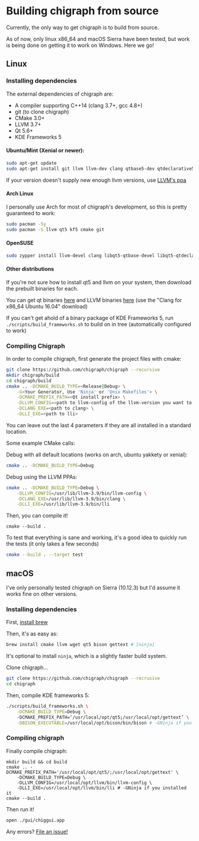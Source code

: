 # Building chigraph from source
Currently, the only way to get chigraph is to build from source. 

As of now, only linux x86_64 and macOS Sierra have been tested, but work is being done on getting it to work on Windows. Here we go! 

## Linux

### Installing dependencies
The external dependencies of chigraph are:
- A compiler supporting C++14 (clang 3.7+, gcc 4.8+)
- git (to clone chigraph)
- CMake 3.0+
- LLVM 3.7+
- Qt 5.6+
- KDE Frameworks 5

#### Ubuntu/Mint (Xenial or newer):
```bash
sudo apt-get update
sudo apt-get install git llvm llvm-dev clang qtbase5-dev qtdeclarative5-dev qtscript5-dev libqt5x11extras5-dev libqt5svg5-dev cmake extra-cmake-modules gettext libkf5xmlgui-dev

```
If your version doesn't supply new enough llvm versions, use [LLVM's ppa](https://apt.llvm.org)
#### Arch Linux
I personally use Arch for most of chigraph's development, so this is pretty guaranteed to work:
```bash
sudo pacman -Sy
sudo pacman -S llvm qt5 kf5 cmake git
```

#### OpenSUSE
```bash
sudo zypper install llvm-devel clang libqt5-qtbase-devel libqt5-qtdeclarative-devel libqt5-qtscript-devel libqt5-qtsvg-devel libqt5-qttools-devel libqt5-qtx11extras-devel kxmlgui-develk textwidgets-devel extra-cmake-modules git gettext-tools
```

#### Other distributions
If you're not sure how to install qt5 and llvm on your system, then download the prebuilt binaries for each.

You can get qt binaries [here](https://download.qt.io/archive/qt/5.8/5.8.0/) and LLVM binaries [here](http://releases.llvm.org/download.html#3.9.1) (use the "Clang for x86_64 Ubuntu 16.04" download)

If you can't get ahold of a binary package of KDE Frameworks 5, run `./scripts/build_frameworks.sh` to build on in tree (automatically configured to work)


### Compiling Chigraph
In order to compile chigraph, first generate the project files with cmake:
```bash
git clone https://github.com/chigraph/chigraph --recursive 
mkdir chigraph/build
cd chigraph/build
cmake .. -DCMAKE_BUILD_TYPE=<Release|Debug> \
	-G<Your Generator, Use 'Ninja' or 'Unix Makefiles'> \
	-DCMAKE_PREFIX_PATH=<Qt install prefix> \
	-DLLVM_CONFIG=<path to llvm-config of the llvm-version you want to use> \
	-DCLANG_EXE=<path to clang> \
	-DLLI_EXE=<path to lli>
```

You can leave out the last 4 parameters if they are all installed in a standard location.

Some example CMake calls:

Debug with all default locations (works on arch, ubuntu yakkety or xenial):
```bash
cmake .. -DCMAKE_BUILD_TYPE=Debug
```
Debug using the LLVM PPAs:
```bash
cmake .. -DCMAKE_BUILD_TYPE=Debug \
	-DLLVM_CONFIG=/usr/lib/llvm-3.9/bin/llvm-config \
	-DCLANG_EXE=/usr/lib/llvm-3.9/bin/clang \
	-DLLI_EXE=/usr/lib/llvm-3.9/bin/lli
```


Then, you can compile it!
```
cmake --build .
```

To test that everything is sane and working, it's a good idea to quickly run the tests (it only takes a few seconds)
```bash
cmake --build . --target test
```

## macOS
I've only personally tested chigraph on Sierra (10.12.3) but I'd assume it works fine on other versions.

### Installing dependencies
 
First, [install brew](http://brew.sh)

Then, it's as easy as:
```bash
brew install cmake llvm wget qt5 bison gettext # [ninja]
```
It's optional to install `ninja`, which is a slightly faster build system.

Clone chigraph...
```bash
git clone https://github.com/chigraph/chigraph --recrusive
cd chigraph
```

Then, compile KDE frameworks 5:
```bash
./scripts/build_frameworks.sh \
	-DCMAKE_BUILD_TYPE=Debug \ 
	-DCMAKE_PREFIX_PATH=‘/usr/local/opt/qt5;/usr/local/opt/gettext’ \
	-DBISON_EXECUTABLE=/usr/local/opt/bison/bin/bison # -GNinja if you installed ninja
```

### Compiling chigraph
Finally compile chigraph:
```
mkdir build && cd build
cmake .. -DCMAKE_PREFIX_PATH='/usr/local/opt/qt5/;/usr/local/opt/gettext' \
	-DCMAKE_BUILD_TYPE=Debug \
	-DLLVM_CONFIG=/usr/local/opt/llvm/bin/llvm-config \
	-DLLI_EXE=/usr/local/opt/llvm/bin/lli # -GNinja if you installed it
cmake --build .
```
Then run it!
```bash
open ./gui/chiggui.app
```


Any errors? [File an issue!](https://github.com/chigraph/chigraph/issues/new)
